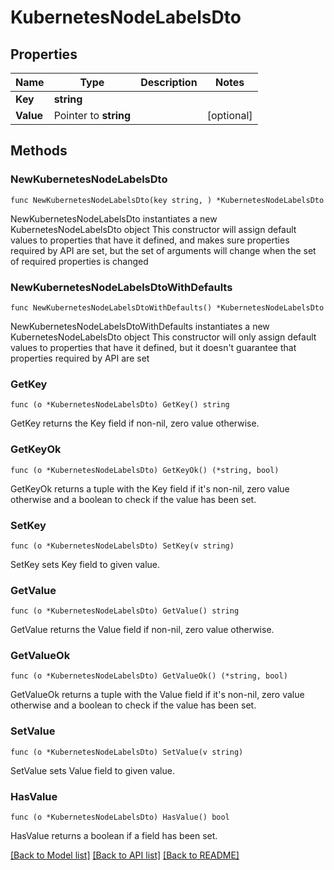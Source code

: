 # KubernetesNodeLabelsDto

## Properties

Name | Type | Description | Notes
------------ | ------------- | ------------- | -------------
**Key** | **string** |  | 
**Value** | Pointer to **string** |  | [optional] 

## Methods

### NewKubernetesNodeLabelsDto

`func NewKubernetesNodeLabelsDto(key string, ) *KubernetesNodeLabelsDto`

NewKubernetesNodeLabelsDto instantiates a new KubernetesNodeLabelsDto object
This constructor will assign default values to properties that have it defined,
and makes sure properties required by API are set, but the set of arguments
will change when the set of required properties is changed

### NewKubernetesNodeLabelsDtoWithDefaults

`func NewKubernetesNodeLabelsDtoWithDefaults() *KubernetesNodeLabelsDto`

NewKubernetesNodeLabelsDtoWithDefaults instantiates a new KubernetesNodeLabelsDto object
This constructor will only assign default values to properties that have it defined,
but it doesn't guarantee that properties required by API are set

### GetKey

`func (o *KubernetesNodeLabelsDto) GetKey() string`

GetKey returns the Key field if non-nil, zero value otherwise.

### GetKeyOk

`func (o *KubernetesNodeLabelsDto) GetKeyOk() (*string, bool)`

GetKeyOk returns a tuple with the Key field if it's non-nil, zero value otherwise
and a boolean to check if the value has been set.

### SetKey

`func (o *KubernetesNodeLabelsDto) SetKey(v string)`

SetKey sets Key field to given value.


### GetValue

`func (o *KubernetesNodeLabelsDto) GetValue() string`

GetValue returns the Value field if non-nil, zero value otherwise.

### GetValueOk

`func (o *KubernetesNodeLabelsDto) GetValueOk() (*string, bool)`

GetValueOk returns a tuple with the Value field if it's non-nil, zero value otherwise
and a boolean to check if the value has been set.

### SetValue

`func (o *KubernetesNodeLabelsDto) SetValue(v string)`

SetValue sets Value field to given value.

### HasValue

`func (o *KubernetesNodeLabelsDto) HasValue() bool`

HasValue returns a boolean if a field has been set.


[[Back to Model list]](../README.md#documentation-for-models) [[Back to API list]](../README.md#documentation-for-api-endpoints) [[Back to README]](../README.md)



